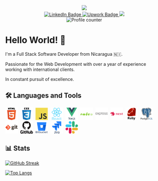 <div id="header" align="center">
  <img src="https://media.giphy.com/media/qgQUggAC3Pfv687qPC/giphy.gif" width="50%"/>
  <div id="header__badges">
    <a href="https://www.linkedin.com/in/salvadorperezm/">
      <img src="https://img.shields.io/badge/LinkedIn-blue?style=for-the-badge&logo=linkedin&logoColor=white" alt="LinkedIn Badge" />
    </a>
    <a href="https://www.upwork.com/freelancers/~018af8c84df7c21c03">
      <img src="https://img.shields.io/badge/UpWork-6FDA44?style=for-the-badge&logo=Upwork&logoColor=white" alt="Upwork Badge"/>
    </a>
    <a href="discordapp.com/users/salva#4492">
      <img src="https://img.shields.io/badge/Discord-5865F2?style=for-the-badge&logo=discord&logoColor=white" />
    </a>
  </div>
  <div id="header__profile-counter">
    <img src="https://komarev.com/ghpvc/?username=salvadorperezm&style=flat-square&color=blue" alt="Profile counter"/>
  </div>
</div>

# Hello World! :wave:
I'm a Full Stack Software Developer from Nicaragua :nicaragua:.

Passionate for the Web Development with over a year of experience working with international clients.

In constant pursuit of excellence.

## :hammer_and_wrench: Languages and Tools
<div id="languages-and-tools">
  <img src="https://github.com/devicons/devicon/blob/master/icons/html5/html5-original-wordmark.svg" title="HTML 5" alt="HTML" width="40" height="40"/>&nbsp;
  <img src="https://github.com/devicons/devicon/blob/master/icons/css3/css3-original-wordmark.svg" title="CSS 3" alt="CSS" width="40" height="40"/>&nbsp;
  <img src="https://github.com/devicons/devicon/blob/master/icons/javascript/javascript-original.svg" title="JavaScript" alt="JavaScript" width="40" height="40"/>&nbsp;
  <img src="https://github.com/devicons/devicon/blob/master/icons/react/react-original-wordmark.svg" title="React" alt="React" width="40" height="40"/>&nbsp;
  <img src="https://github.com/devicons/devicon/blob/master/icons/vuejs/vuejs-original-wordmark.svg" title="Vue" alt="Vue" width="40" height="40"/>&nbsp;
  <img src="https://github.com/devicons/devicon/blob/master/icons/nodejs/nodejs-plain-wordmark.svg" title="Node" alt="Node" width="40" height="40"/>&nbsp;
  <img src="https://github.com/devicons/devicon/blob/master/icons/express/express-original-wordmark.svg" title="Express" alt="Express" width="40" height="40"/>&nbsp;
  <img src="https://github.com/devicons/devicon/blob/master/icons/nestjs/nestjs-plain-wordmark.svg" title="Nest" alt="Nest" width="40" height="40"/>&nbsp;
  <img src="https://github.com/devicons/devicon/blob/master/icons/ruby/ruby-original-wordmark.svg" title="Ruby" alt="Ruby" width="40" height="40"/>&nbsp;
  <img src="https://github.com/devicons/devicon/blob/master/icons/postgresql/postgresql-original-wordmark.svg" title="PostgreSQL" alt="PostgreSQL" width="40" height="40"/>&nbsp;
  <img src="https://github.com/devicons/devicon/blob/master/icons/git/git-original-wordmark.svg" title="Git" alt="Git" width="40" height="40"/>&nbsp;
  <img src="https://github.com/devicons/devicon/blob/master/icons/github/github-original-wordmark.svg" title="GitHub" alt="GitHub" width="40" height="40"/>&nbsp;
  <img src="https://github.com/devicons/devicon/blob/master/icons/bitbucket/bitbucket-original-wordmark.svg" title="BitBucket" alt="BitBucket" width="40" height="40"/>&nbsp;
  <img src="https://github.com/devicons/devicon/blob/master/icons/jira/jira-original-wordmark.svg" title="Jira" alt="Jira" width="40" height="40"/>&nbsp;
  <img src="https://github.com/devicons/devicon/blob/master/icons/slack/slack-original.svg" title="Slack" alt="Slack" width="40" height="40"/>&nbsp;
</div>

## :bar_chart: Stats
[![GitHub Streak](http://github-readme-streak-stats.herokuapp.com?user=salvadorperezm&theme=prussian&hide_border=true&border_radius=10)](https://git.io/streak-stats)

[![Top Langs](https://github-readme-stats.vercel.app/api/top-langs/?username=salvadorperezm&theme=prussian&hide_border=true&border_radius=10&layout=compact)](https://github.com/anuraghazra/github-readme-stats)
